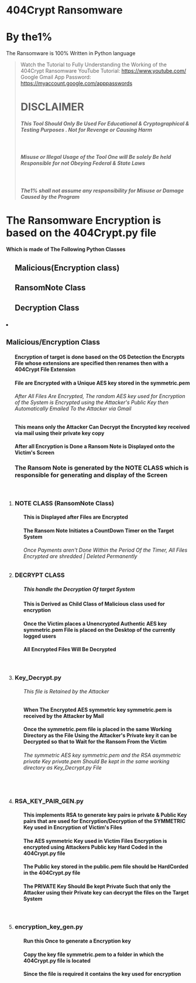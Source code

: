 <h1>404Crypt Ransomware</h1>
<h1>By the1%</h1>

The Ransomware is 100% Written in Python language
> Watch the Tutorial to Fully Understanding the Working of the 404Crypt Ransomware
YouTube Tutorial: https://www.youtube.com/
Google Gmail App Password: https://myaccount.google.com/apppasswords
> <h1>DISCLAIMER</h1> 
> <h5>This Tool Should Only Be Used For Educational & Cryptographical & Testing Purposes . Not for Revenge or Causing Harm</h5>
> <h5><br><br>Misuse or Illegal Usage of the Tool One will Be solely Be held Responsible for not Obeying Federal & State Laws</h5>
> <h5><br><br>The1% shall not assume any responsibility for Misuse or Damage Caused by the Program</h5>


<h1> The Ransomware Encryption is based on the 404Crypt.py file</h1>

<h4>Which is  made of The Following Python Classes</h4>
<ol>
<h2>Malicious(Encryption class)</h2>
<h2>RansomNote Class</h2>
<h2>Decryption Class</h2>
</ol>


<h3><li><b><h3>Malicious/Encryption Class</h3></b></li></h3>
    <ol>
    <h4> Encryption of target is done based on the OS Detection the Encrypts  File whose  extensions are specified then renames then with a 404Crypt File Extension</h4>
    <h4>File are Encrypted with a Unique AES key stored in the symmetric.pem </h4>
    <h6>After All Files Are Encrypted, The random AES key used for Encryption of the System is Encrypted using the Attacker's Public Key then Automatically Emailed To the Attacker via Gmail</h6>
    <h4>This means only the Attacker Can Decrypt the Encrypted key received via mail using their private key copy</h4>
    <h4>After all Encryption is Done a Ransom Note is Displayed onto the Victim's Screen</h4>
    <h3>The Ransom Note is generated by the NOTE CLASS which is responsible for generating and display of the Screen</h3>
    
<br>
<li><b><h3>NOTE CLASS (RansomNote Class)</h3></b></li>
    <ol>
    <h4>This is Displayed after Files are Encrypted</h4>
    <h4>The Ransom Note Initiates a CountDown Timer on the Target System </h4>
    <h6>Once Payments aren't Done Within the Period Of the Timer, All Files Encrypted are shredded | Deleted Permanently</h6>
    </ol>


<li><b><h3>DECRYPT CLASS</b></h3></b></li> 
    <ol>
    <h5>This handle the Decryption Of target System </h5>
    <h4>This is Derived as Child Class of Malicious class used for encryption</h4>
    <h4>Once the Victim places a Unencrypted Authentic AES key symmetric.pem File is placed on the Desktop of the currently logged users</h4>
    <h4>All Encrypted Files Will Be Decrypted </h4>
    </ol>
    
    
    
<br>
<li><b><h3>Key_Decrypt.py</h3></b></li> 
    <ol>
    <h6>This file is Retained by the Attacker</h6>
    <h4>When The Encrypted AES symmetric key symmetric.pem is received by the Attacker by Mail</h4>
    <h4>Once the symmetric.pem file is placed in the same Working Directory as the File Using the Attacker's Private key it can be Decrypted so that to Wait for the Ransom From the Victim</h4>
    <h6>The symmetric AES key symmetric.pem and the RSA asymmetric private Key private.pem Should Be kept in the same working directory as Key_Decrypt.py File</h6>
    </ol>
    
    
<br>
<li><b><h3>RSA_KEY_PAIR_GEN.py</h3></b></li> 
    <ol>
    <h4>This implements RSA to generate key pairs ie private & Public Key pairs that are used for Encryption/Decryption of the SYMMETRIC Key used in Encryption of Victim's Files</h4>
    <h4>The AES symmetric Key used in Victim Files Encryption is encrypted using Attackers Public key Hard Coded in the 404Crypt.py file</h4>
    <h4>The Public key stored in the public.pem file should be HardCorded in the 404Crypt.py file</h4>    
    <h4>The PRIVATE Key Should Be kept Private Such that only the Attacker using their Private key can decrypt the files on the Target System</h4>
    </ol>

<br>
<li><b><h3>encryption_key_gen.py</h3></b></li>
    <ol>
    <h4>Run this Once to generate a Encryption key</h4>
    <h4>Copy the key file symmetric.pem to a folder in which the 404Crypt.py file is located</h4>
    <h4>Since the file is required it contains the key used for encryption</h4>
    </ol>


